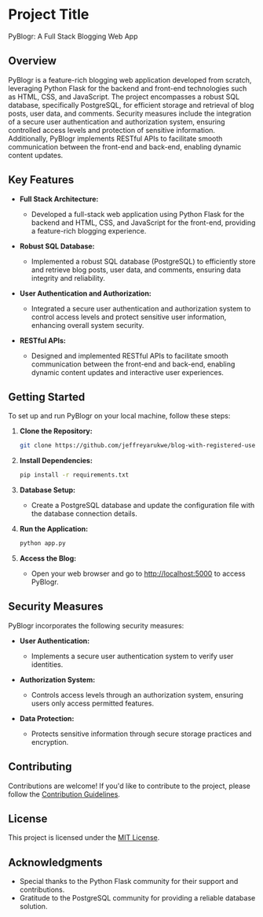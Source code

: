 # Project Title

PyBlogr: A Full Stack Blogging Web App

## Overview

PyBlogr is a feature-rich blogging web application developed from scratch, leveraging Python Flask for the backend and front-end technologies such as HTML, CSS, and JavaScript. The project encompasses a robust SQL database, specifically PostgreSQL, for efficient storage and retrieval of blog posts, user data, and comments. Security measures include the integration of a secure user authentication and authorization system, ensuring controlled access levels and protection of sensitive information. Additionally, PyBlogr implements RESTful APIs to facilitate smooth communication between the front-end and back-end, enabling dynamic content updates.

## Key Features

- **Full Stack Architecture:**
  - Developed a full-stack web application using Python Flask for the backend and HTML, CSS, and JavaScript for the front-end, providing a feature-rich blogging experience.

- **Robust SQL Database:**
  - Implemented a robust SQL database (PostgreSQL) to efficiently store and retrieve blog posts, user data, and comments, ensuring data integrity and reliability.

- **User Authentication and Authorization:**
  - Integrated a secure user authentication and authorization system to control access levels and protect sensitive user information, enhancing overall system security.

- **RESTful APIs:**
  - Designed and implemented RESTful APIs to facilitate smooth communication between the front-end and back-end, enabling dynamic content updates and interactive user experiences.

## Getting Started

To set up and run PyBlogr on your local machine, follow these steps:

1. **Clone the Repository:**
   ```bash
   git clone https://github.com/jeffreyarukwe/blog-with-registered-users.git
   ```

2. **Install Dependencies:**
   ```bash
   pip install -r requirements.txt
   ```

3. **Database Setup:**
   - Create a PostgreSQL database and update the configuration file with the database connection details.

4. **Run the Application:**
   ```bash
   python app.py
   ```

5. **Access the Blog:**
   - Open your web browser and go to [http://localhost:5000](http://localhost:5000) to access PyBlogr.

## Security Measures

PyBlogr incorporates the following security measures:

- **User Authentication:**
  - Implements a secure user authentication system to verify user identities.

- **Authorization System:**
  - Controls access levels through an authorization system, ensuring users only access permitted features.

- **Data Protection:**
  - Protects sensitive information through secure storage practices and encryption.

## Contributing

Contributions are welcome! If you'd like to contribute to the project, please follow the [Contribution Guidelines](CONTRIBUTING.md).

## License

This project is licensed under the [MIT License](LICENSE).

## Acknowledgments

- Special thanks to the Python Flask community for their support and contributions.
- Gratitude to the PostgreSQL community for providing a reliable database solution.
